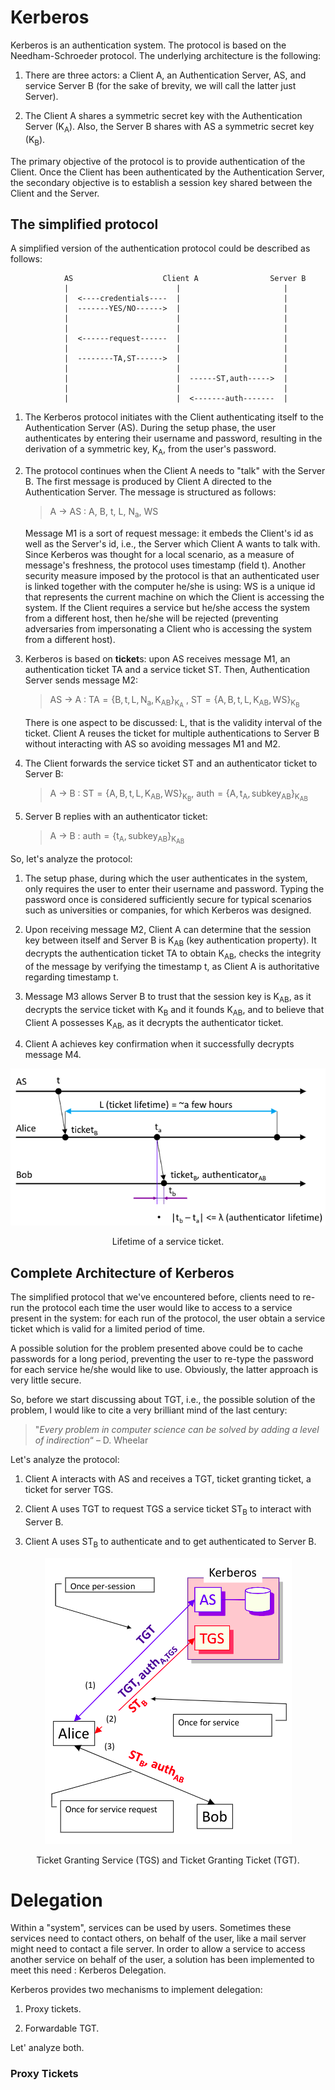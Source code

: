 # Kerberos

Kerberos is an authentication system. The protocol is based on the Needham-Schroeder protocol. The underlying architecture is the following:

1. There are three actors: a Client A, an Authentication Server, $\mathsf{AS}$, and service Server B (for the sake of brevity, we will call the latter just Server).

2. The Client A shares a symmetric secret key with the Authentication Server ($\mathsf{K_{A}}$). Also, the Server B shares with $\mathsf{AS}$ a symmetric secret key ($\mathsf{K_{B}}$).

The primary objective of the protocol is to provide authentication of the Client. Once the Client has been authenticated by the Authentication Server, the secondary objective is to establish a session key shared between the Client and the Server.

## The simplified protocol 

A simplified version of the authentication protocol could be described as follows:

```
			AS                    Client A                Server B
			|                        |                       |
			|  <----credentials----  |                       |
			|  -------YES/NO------>  |                       |
			|                        |                       |
			|                        |                       |
			|  <------request------  |                       |
			|                        |                       |
			|  --------TA,ST------>  |                       |
			|                        |                       |
			|                        |  ------ST,auth----->  |
			|                        |                       |
			|                        |  <-------auth-------  |
```

1. The Kerberos protocol initiates with the Client authenticating itself to the Authentication Server ($\mathsf{AS}$). During the setup phase, the user authenticates by entering their username and password, resulting in the derivation of a symmetric key, $\mathsf{K_{A}}$, from the user's password.

2. The protocol continues when the Client A needs to "talk" with the Server B. The first message is produced by Client A directed to the Authentication Server. The message is structured as follows:

	> $\mathsf{A}$ $\mathsf{\longrightarrow}$ $\mathsf{AS}$ : $\mathsf{A}$, $\mathsf{B}$, $\mathsf{t}$, $\mathsf{L}$, $\mathsf{N_{a}}$, $\mathsf{WS}$

	Message M1 is a sort of request message: it embeds the Client's id as well as the Server's id, i.e., the Server which Client $\mathsf{A}$ wants to talk with. Since Kerberos was thought for a local scenario, as a measure of message's freshness, the protocol uses timestamp (field $\mathsf{t}$). Another security measure imposed by the protocol is that an authenticated user is linked together with the computer he/she is using: $\mathsf{WS}$ is a unique id that represents the current machine on which the Client is accessing the system. If the Client requires a service but he/she access the system from a different host, then he/she will be rejected (preventing adversaries from impersonating a Client who is accessing the system from a different host).

3. Kerberos is based on **ticket**s: upon AS receives message M1, an authentication ticket $\mathsf{TA}$ and a service ticket $\mathsf{ST}$. Then, Authentication Server sends message M2:

	> $\mathsf{AS}$ $\mathsf{\longrightarrow}$ $\mathsf{A}$ : $\mathsf{TA = \{ B, t,L, N_{a}, K_{AB} \}_{K_{A}}}$ , $\mathsf{ST = \{ A, B, t, L, K_{AB}, WS \}_{K_{B}}}$ 

	There is one aspect to be discussed: $\mathsf{L}$, that is the validity interval of the ticket. Client $\mathsf{A}$ reuses the ticket for multiple authentications to Server $\mathsf{B}$ without interacting with $\mathsf{AS}$ so avoiding messages M1 and M2.

4. The Client forwards the service ticket $\mathsf{ST}$ and an authenticator ticket to Server B:

	> $\mathsf{A}$ $\mathsf{\longrightarrow}$ $\mathsf{B}$ : $\mathsf{ST = \{ A, B, t, L, K_{AB}, WS \}_{K_{B}}}$, $\mathsf{auth = \{ A, t_{A}, subkey_{AB} \}_{K_{AB}}}$ 

5. Server B replies with an authenticator ticket:

	> $\mathsf{A}$ $\mathsf{\longrightarrow}$ $\mathsf{B}$ :  $\mathsf{auth = \{ t_{A}, subkey_{AB} \}_{K_{AB}}}$ 

So, let's analyze the protocol:

1. The setup phase, during which the user authenticates in the system, only requires the user to enter their username and password. Typing the password once is considered sufficiently secure for typical scenarios such as universities or companies, for which Kerberos was designed.

2. Upon receiving message M2, Client A can determine that the session key between itself and Server B is $\mathsf{K_{AB}}$ (key authentication property). It decrypts the authentication ticket $\mathsf{TA}$ to obtain $\mathsf{K_{AB}}$, checks the integrity of the message by verifying the timestamp $\mathsf{t}$, as Client A is authoritative regarding timestamp $\mathsf{t}$.

3. Message M3 allows Server B to trust that the session key is $\mathsf{K_{AB}}$, as it decrypts the service ticket with $\mathsf{K_{B}}$ and it founds $\mathsf{K_{AB}}$, and to believe that Client A possesses $\mathsf{K_{AB}}$, as it decrypts the authenticator ticket.

4. Client A achieves key confirmation when it successfully decrypts message M4.

<div style="text-align:center;">
    <img src="../figures/kerberos_ticket_validity.png" alt="Lifetime of a service ticket" style="display:block; margin:auto;">
	<br>
    <label for="img">Lifetime of a service ticket.</label>
</div>


## Complete Architecture of Kerberos

The simplified protocol that we've encountered before, clients need to re-run the protocol each time the user would like to access to a service present in the system: for each run of the protocol, the user obtain a service ticket which is valid for a limited period of time. 

A possible solution for the problem presented above could be to cache passwords for a long period, preventing the user to re-type the password for each service he/she would like to use. Obviously, the latter approach is very little secure.

So, before we start discussing about TGT, i.e., the possible solution of the problem, I would like to cite a very brilliant mind of the last century:

> "*Every problem in computer science can be solved by adding  a level of indirection*“ – D. Wheelar

Let's analyze the protocol:

1. Client A interacts with AS and receives a $\mathsf{TGT}$, ticket granting ticket, a ticket for server TGS.

2. Client A uses $\mathsf{TGT}$ to request $\mathsf{TGS}$ a service ticket $\mathsf{ST_{B}}$ to interact with Server B.

3. Client A uses $\mathsf{ST_{B}}$ to authenticate and to get authenticated to Server B.


<div style="text-align:center;">
    <img src="../figures/kerberos_TGT.png" alt="TGS and TGT" style="display:block; margin:auto;">
	<br>
    <label for="img">Ticket Granting Service (TGS) and Ticket Granting Ticket (TGT).</label>
</div>


# Delegation

Within a "system", services can be used by users. Sometimes these services need to contact others, on behalf of the user, like a mail server might need to contact a file server. In order to allow a service to access another service on behalf of the user, a solution has been implemented to meet this need : Kerberos Delegation.

Kerberos provides two mechanisms to implement delegation:

1. Proxy tickets.

2. Forwardable TGT.

Let' analyze both.

### Proxy Tickets